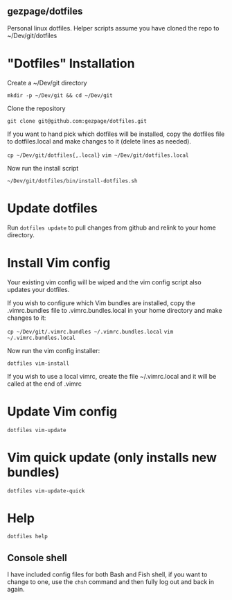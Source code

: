 ## gezpage/dotfiles

Personal linux dotfiles.
Helper scripts assume you have cloned the repo to ~/Dev/git/dotfiles

# "Dotfiles" Installation

Create a ~/Dev/git directory

``` mkdir -p ~/Dev/git && cd ~/Dev/git ```

Clone the repository

``` git clone git@github.com:gezpage/dotfiles.git ```

If you want to hand pick which dotfiles will be installed, copy the
dotfiles file to dotfiles.local and make changes to it (delete lines as
needed).

``` cp ~/Dev/git/dotfiles{,.local} ```
``` vim ~/Dev/git/dotfiles.local ```

Now run the install script

``` ~/Dev/git/dotfiles/bin/install-dotfiles.sh ```

# Update dotfiles
Run ``` dotfiles update ``` to pull changes from github and relink to
your home directory.

# Install Vim config
Your existing vim config will be wiped and the vim config script also
updates your dotfiles.

If you wish to configure which Vim bundles are installed, copy the
.vimrc.bundles file to .vimrc.bundles.local in your home directory and
make changes to it:

``` cp ~/Dev/git/.vimrc.bundles ~/.vimrc.bundles.local ```
``` vim ~/.vimrc.bundles.local ```

Now run the vim config installer:

``` dotfiles vim-install ```

If you wish to use a local vimrc, create the file ~/.vimrc.local and it
will be called at the end of .vimrc

# Update Vim config
```dotfiles vim-update```

# Vim quick update (only installs new bundles)
```dotfiles vim-update-quick```

# Help
```dotfiles help```

## Console shell

I have included config files for both Bash and Fish shell, if you want
to change to one, use the ```chsh``` command and then fully log out and
back in again.

